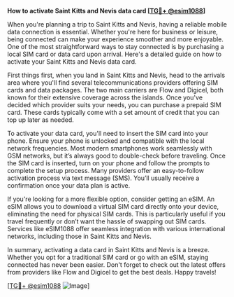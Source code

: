 **How to activate Saint Kitts and Nevis data card [[TG💪+ @esim1088](https://t.me/s/esim1088)]**

When you're planning a trip to Saint Kitts and Nevis, having a reliable mobile data connection is essential. Whether you're here for business or leisure, being connected can make your experience smoother and more enjoyable. One of the most straightforward ways to stay connected is by purchasing a local SIM card or data card upon arrival. Here's a detailed guide on how to activate your Saint Kitts and Nevis data card.

First things first, when you land in Saint Kitts and Nevis, head to the arrivals area where you'll find several telecommunications providers offering SIM cards and data packages. The two main carriers are Flow and Digicel, both known for their extensive coverage across the islands. Once you've decided which provider suits your needs, you can purchase a prepaid SIM card. These cards typically come with a set amount of credit that you can top up later as needed.

To activate your data card, you'll need to insert the SIM card into your phone. Ensure your phone is unlocked and compatible with the local network frequencies. Most modern smartphones work seamlessly with GSM networks, but it’s always good to double-check before traveling. Once the SIM card is inserted, turn on your phone and follow the prompts to complete the setup process. Many providers offer an easy-to-follow activation process via text message (SMS). You’ll usually receive a confirmation once your data plan is active.

If you're looking for a more flexible option, consider getting an eSIM. An eSIM allows you to download a virtual SIM card directly onto your device, eliminating the need for physical SIM cards. This is particularly useful if you travel frequently or don’t want the hassle of swapping out SIM cards. Services like eSIM1088 offer seamless integration with various international networks, including those in Saint Kitts and Nevis.

In summary, activating a data card in Saint Kitts and Nevis is a breeze. Whether you opt for a traditional SIM card or go with an eSIM, staying connected has never been easier. Don't forget to check out the latest offers from providers like Flow and Digicel to get the best deals. Happy travels! 

[[TG💪+ @esim1088](https://t.me/s/esim1088) ![Image](https://i.postimg.cc/Y0z9fWf4/image.png)]